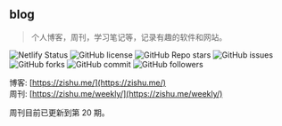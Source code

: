 ## blog

> 个人博客，周刊，学习笔记等，记录有趣的软件和网站。

![Netlify Status](https://api.netlify.com/api/v1/badges/6660863b-4f07-4bb9-aea1-1936b1a85ecf/deploy-status) ![GitHub license](https://img.shields.io/github/license/98zi/blog) ![GitHub Repo stars](https://img.shields.io/github/stars/98zi/blog) ![GitHub issues](https://img.shields.io/github/issues/98zi/blog) ![GitHub forks](https://img.shields.io/github/forks/98zi/blog) ![GitHub commit](https://img.shields.io/github/commit-activity/t/98zi/blog) ![GitHub followers](https://img.shields.io/github/followers/98zi)

博客: [https://zishu.me/](https://zishu.me/)  
周刊: [https://zishu.me/weekly/](https://zishu.me/weekly/)

周刊目前已更新到第 20 期。  
